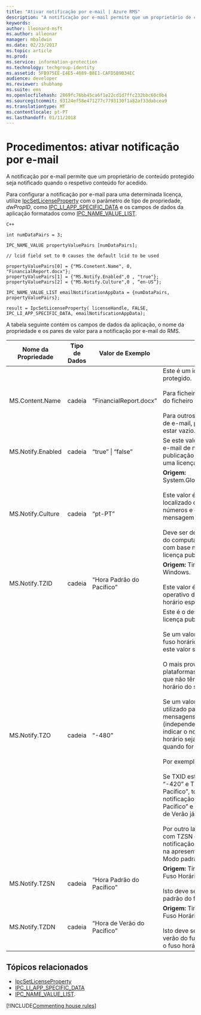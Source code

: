 ```yaml
---
title: "Ativar notificação por e-mail | Azure RMS"
description: "A notificação por e-mail permite que um proprietário de conteúdo protegido seja notificado quando o respetivo conteúdo for acedido."
keywords: 
author: lleonard-msft
ms.author: alleonar
manager: mbaldwin
ms.date: 02/23/2017
ms.topic: article
ms.prod: 
ms.service: information-protection
ms.technology: techgroup-identity
ms.assetid: 5FB975EE-E4E5-4089-B8E1-CAFD5B9B34EC
audience: developer
ms.reviewer: shubhamp
ms.suite: ems
ms.openlocfilehash: 2869fc76bb45ca6f1e22cd1d7ffc232bbc60c0b4
ms.sourcegitcommit: 93124ef58e471277c7793130f1a82af33dabcea9
ms.translationtype: MT
ms.contentlocale: pt-PT
ms.lasthandoff: 01/11/2018
---
```

# <a name="how-to-enable-email-notification"></a>Procedimentos: ativar notificação por e-mail

A notificação por e-mail permite que um proprietário de conteúdo protegido seja notificado quando o respetivo conteúdo for acedido.

Para configurar a notificação por e-mail para uma determinada licença, utilize [IpcSetLicenseProperty](https://msdn.microsoft.com/library/hh535271.aspx) com o parâmetro de tipo de propriedade, *dwPropID*, como [IPC\_LI\_APP\_SPECIFIC\_DATA](https://msdn.microsoft.com/library/hh535287.aspx) e os campos de dados da aplicação formatados como [IPC\_NAME\_VALUE\_LIST](https://msdn.microsoft.com/library/hh535277.aspx).

    C++

    int numDataPairs = 3;

    IPC_NAME_VALUE propertyValuePairs [numDataPairs];

    // lcid field set to 0 causes the default lcid to be used

    propertyValuePairs[0] = {"MS.Conetent.Name", 0, "FinancialReport.docx"};
    propertyValuePairs[1] = {"MS.Notify.Enabled",0 , "true"};
    propertyValuePairs[2] = {"MS.Notify.Culture",0 , “en-US”};

    IPC_NAME_VALUE_LIST emailNotificationAppData = {numDataPairs, propertyValuePairs};

    result = IpcSetLicenseProperty( licenseHandle, FALSE, IPC_LI_APP_SPECIFIC_DATA, emailNotificationAppData);


A tabela seguinte contém os campos de dados da aplicação, o nome da propriedade e os pares de valor para a notificação por e-mail do RMS.


|Nome da Propriedade | Tipo de Dados | Valor de Exemplo | Notas |
|--------------|-----------|---------------|-------|
|MS.Content.Name|cadeia|“FinancialReport.docx”|Este é um identificador associado ao conteúdo protegido.<br><br> Para ficheiros protegidos, este valor deverá ser o nome do ficheiro sem quaisquer informações de caminho.<br><br> Para outros tipos de conteúdo, tal como uma mensagem de e-mail, poderá ser o assunto do e-mail ou poderá estar vazio.|
|MS.Notify.Enabled|cadeia|“true” &#124; “false”|Se este valor for definido como “true”, será enviado um e-mail de notificação para o proprietário da licença de publicação quando alguém tenta utilizá-la para obter uma licença de utilizador final.|
|MS.Notify.Culture|cadeia|“pt-PT”| **Origem:** System.Globalization.CultureInfo.CurrentUICulture.Name <br><br>Este valor é utilizado para determinar o idioma localizado do e-mail de notificação e a formatação de números e data/hora que devem ser utilizados na mensagem de e-mail.<br><br>Deve ser definido com base nas definições do utilizador do computador no qual a licença publicada é criada ou com base na cultura preferencial do proprietário da licença publicada.|
|MS.Notify.TZID|cadeia|“Hora Padrão do Pacífico”|**Origem:** TimeZoneInfo.Local.Id – ID de fuso horário do Windows.<br><br>Este valor é o identificador de fuso horário do sistema operativo do Microsoft Windows que descreve um fuso horário específico e as respetivas caraterísticas.|
|MS.Notify.TZO|cadeia|“-480”|Este é o desvio de fuso horário do proprietário da licença publicada em termos de minutos da hora UTC.<br><br>Se um valor de TZID válido for fornecido, o desvio do fuso horário especificado pelo mesmo será utilizado e este valor será ignorado.<br><br>O mais provável é que este valor seja utilizado por plataformas de publicação não baseadas no Windows que não têm acesso à lista de valores de ID de fuso horário do sistema operativo Windows.<br><br>Se um valor TZID não for fornecido, este valor será utilizado para calcular o desvio do tempo nas mensagens de notificação e o TZSN será utilizado (independentemente do valor de fuso horário) para indicar o nome do fuso horário. Isto fará com que o fuso horário seja fixo e não atualize para a hora de verão quando for aplicável.<br><br>Por exemplo:<br><br>Se TXID estiver em branco, TZ0 estiver definido como “-420” e TZSN estiver definido como “Hora de Verão do Pacífico”, todos os valores apresentados no e-mail de notificação serão ajustados para “Hora de Verão do Pacífico” e apresentados como tal, mesmo que a hora de Verão já não esteja atualmente em vigor.<br><br>Por outro lado, se um TZID for fornecido juntamente com TZSN e TZDN, as horas especificadas no e-mail de notificação serão ajustadas e apresentadas com base na apresentação da data e hora no Modo de verão ou Modo padrão.|
|MS.Notify.TZSN|cadeia|“Hora Padrão do Pacífico”|**Origem:** TimeZoneInfo.Local.StandardName – nome do Fuso Horário Padrão.<br><br>Isto deve ser o nome localizado do nome do fuso horário padrão do fuso horário.|
|MS.Notify.TZDN|cadeia|“Hora de Verão do Pacífico”|**Origem:** TimeZoneInfo.Local.DaylightName – nome do Fuso Horário de Verão.<br><br>Isto deve ser o nome localizado do nome da hora de verão do fuso horário. Pode ser igual ao nome padrão se o fuso horário não suportar a hora de verão.|

## <a name="related-topics"></a>Tópicos relacionados

- [IpcSetLicenseProperty](https://msdn.microsoft.com/library/hh535271.aspx)
- [IPC\_LI\_APP\_SPECIFIC\_DATA](https://msdn.microsoft.com/library/hh535287.aspx)
- [IPC\_NAME\_VALUE\_LIST](https://msdn.microsoft.com/library/hh535277.aspx).

[!INCLUDE[Commenting house rules](../includes/houserules.md)]